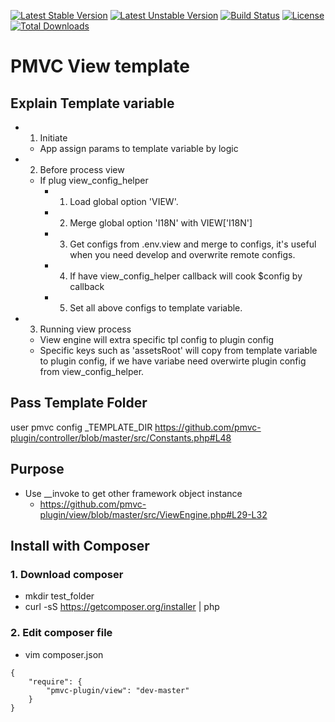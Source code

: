 [![Latest Stable Version](https://poser.pugx.org/pmvc-plugin/view/v/stable)](https://packagist.org/packages/pmvc-plugin/view) 
[![Latest Unstable Version](https://poser.pugx.org/pmvc-plugin/view/v/unstable)](https://packagist.org/packages/pmvc-plugin/view) 
[![Build Status](https://travis-ci.org/pmvc-plugin/view.svg?branch=master)](https://travis-ci.org/pmvc-plugin/view)
[![License](https://poser.pugx.org/pmvc-plugin/view/license)](https://packagist.org/packages/pmvc-plugin/view)
[![Total Downloads](https://poser.pugx.org/pmvc-plugin/view/downloads)](https://packagist.org/packages/pmvc-plugin/view) 

PMVC View template 
===

## Explain Template variable
   * 1. Initiate
      * App assign params to template variable by logic
   * 2. Before process view
      * If plug view_config_helper
         * 1. Load global option 'VIEW'.
         * 2. Merge global option 'I18N' with VIEW['I18N']
         * 3. Get configs from .env.view and merge to configs, it's useful when you need develop and overwrite remote configs.
         * 4. If have view_config_helper callback will cook $config by callback
         * 5. Set all above configs to template variable.
   * 3. Running view process
      * View engine will extra specific tpl config to plugin config
      * Specific keys such as 'assetsRoot' will copy from template variable to plugin config, if we have variabe need overwirte plugin config from view_config_helper.

## Pass Template Folder
user pmvc config _TEMPLATE_DIR
https://github.com/pmvc-plugin/controller/blob/master/src/Constants.php#L48

## Purpose
   * Use __invoke to get other framework object instance
      * https://github.com/pmvc-plugin/view/blob/master/src/ViewEngine.php#L29-L32

## Install with Composer
### 1. Download composer
   * mkdir test_folder
   * curl -sS https://getcomposer.org/installer | php

### 2. Edit composer file
   * vim composer.json
```
{
    "require": {
        "pmvc-plugin/view": "dev-master"
    }
}
```

